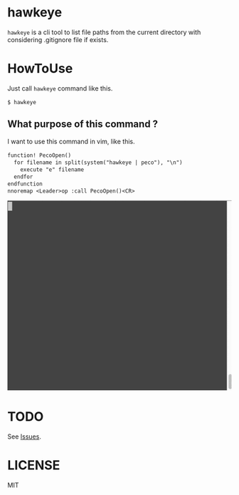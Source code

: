 # hawkeye

`hawkeye` is a cli tool to list file paths from the current directory with considering .gitignore file if exists.

# HowToUse

Just call `hawkeye` command like this.

```
$ hawkeye
```

## What purpose of this command ?

I want to use this command in vim, like this.

```
function! PecoOpen()
  for filename in split(system("hawkeye | peco"), "\n")
    execute "e" filename
  endfor
endfunction
nnoremap <Leader>op :call PecoOpen()<CR>
```

![HowToUse](https://github.com/hirakiuc/hawkeye/blob/master/screen.gif)

# TODO

See [Issues](https://github.com/hirakiuc/hawkeye/issues).

# LICENSE

MIT

